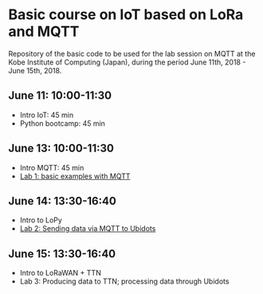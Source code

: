 # Basic course on IoT based on LoRa and MQTT

Repository of the basic code to be used for the lab session on MQTT at the Kobe Institute of Computing (Japan), during the period June 11th, 2018 - June 15th, 2018.


## June 11: 10:00-11:30
- Intro IoT: 45 min
- Python bootcamp: 45 min

## June 13: 10:00-11:30
- Intro MQTT: 45 min 
- [Lab 1: basic examples with MQTT](https://hackmd.io/s/SySWKp2AM)

## June 14: 13:30-16:40
- Intro to LoPy
- [Lab 2: Sending data via MQTT to Ubidots](https://hackmd.io/s/Hke4Ya3Az)

## June 15: 13:30-16:40
- Intro to LoRaWAN + TTN
- Lab 3: Producing data to TTN; processing data through Ubidots
